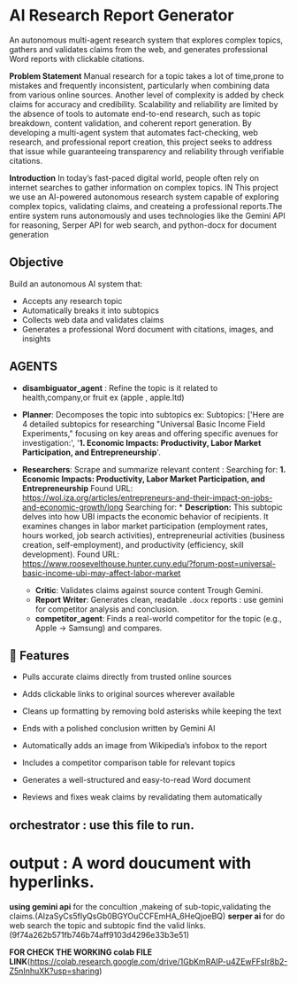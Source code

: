 # AI Research Report Generator

An autonomous multi-agent research system that explores complex topics, gathers and validates claims from the web, and generates professional Word reports with clickable citations.

**Problem Statement**
Manual research for a topic takes a lot of time,prone to mistakes and frequently inconsistent, particularly when combining data from various online sources. Another level of complexity is added by check claims for accuracy and credibility. Scalability and reliability are limited by the absence of tools to automate end-to-end research, such as topic breakdown, content validation, and coherent report generation.
By developing a multi-agent system that automates fact-checking, web research, and professional report creation, this project seeks to address that issue while guaranteeing transparency and reliability through verifiable citations.

**Introduction**
In today’s fast-paced digital world, people often rely on internet searches to gather information on complex topics. IN This project we use an  AI-powered autonomous research system capable of exploring complex topics, validating claims, and createing a professional reports.The entire system runs autonomously and uses technologies like the Gemini API for reasoning, Serper API for web search, and python-docx for document generation


##  Objective
Build an autonomous AI system that:
- Accepts any research topic
- Automatically breaks it into subtopics
- Collects web data and validates claims
- Generates a professional Word document with citations, images, and insights
  
##  AGENTS 

- **disambiguator_agent** : Refine the topic is it related to health,company,or fruit ex (apple , apple.ltd)

- **Planner**: Decomposes the topic into subtopics ex: Subtopics: ['Here are 4 detailed subtopics for researching "Universal Basic Income Field Experiments," focusing on key areas and offering specific avenues for investigation:', '**1. Economic Impacts: Productivity, Labor Market Participation, and Entrepreneurship**'.
- **Researchers**: Scrape and summarize relevant content  : Searching for: **1. Economic Impacts: Productivity, Labor Market Participation, and Entrepreneurship**
                                                                             Found URL: https://wol.iza.org/articles/entrepreneurs-and-their-impact-on-jobs-and-economic-growth/long
                                                                            Searching for: *   **Description:** This subtopic delves into how UBI impacts the economic behavior of recipients. It examines changes in labor market participation (employment rates, hours worked, job search activities), entrepreneurial activities (business creation, self-employment), and productivity (efficiency, skill development).
                                                                                  Found URL: https://www.roosevelthouse.hunter.cuny.edu/?forum-post=universal-basic-income-ubi-may-affect-labor-market

  - **Critic**: Validates claims against source content Trough Gemini.
  - **Report Writer**: Generates clean, readable `.docx` reports  : use gemini for competitor analysis and conclusion.
  - **competitor_agent**: Finds a real-world competitor for the topic (e.g., Apple → Samsung) and compares.

## 🚀 Features

- Pulls accurate claims directly from trusted online sources

- Adds clickable links to original sources wherever available

- Cleans up formatting by removing bold asterisks while keeping the text

- Ends with a polished conclusion written by Gemini AI

- Automatically adds an image from Wikipedia’s infobox to the report

- Includes a competitor comparison table for relevant topics

- Generates a well-structured and easy-to-read Word document

- Reviews and fixes weak claims by revalidating them automatically

## orchestrator : use this file to run.

# output : A word doucument with hyperlinks.

**using gemini api** for the concultion ,makeing of sub-topic,validating the claims.(AIzaSyCs5fIyQsGb0BGYOuCCFEmHA_6HeQjoeBQ)
**serper ai** for do web search the topic and subtopic find the valid links.(9f74a262b571fb746b74aff9103d4296e33b3e51)



**FOR CHECK THE WORKING colab FILE LINK**(https://colab.research.google.com/drive/1GbKmRAIP-u4ZEwFFsIr8b2-Z5nInhuXK?usp=sharing) 

